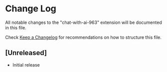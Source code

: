 # Change Log

All notable changes to the "chat-with-ai-963" extension will be documented in this file.

Check [Keep a Changelog](http://keepachangelog.com/) for recommendations on how to structure this file.

## [Unreleased]

- Initial release